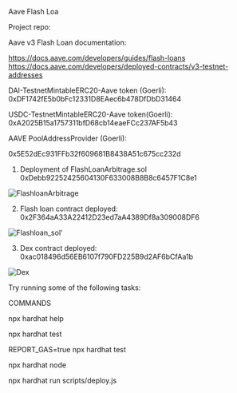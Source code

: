 Aave Flash Loa

Project repo:


Aave v3 Flash Loan documentation:

https://docs.aave.com/developers/guides/flash-loans https://docs.aave.com/developers/deployed-contracts/v3-testnet-addresses

DAI-TestnetMintableERC20-Aave token (Goerli):
0xDF1742fE5b0bFc12331D8EAec6b478DfDbD31464

USDC-TestnetMintableERC20-Aave token(Goerli):
0xA2025B15a1757311bfD68cb14eaeFCc237AF5b43

AAVE PoolAddressProvider (Goerli):

0x5E52dEc931FFb32f609681B8438A51c675cc232d








1. Deployment of FlashLoanArbitrage.sol
0xDebb92252425604130F633008B8B8c6457F1C8e1





![FlashloanArbitrage](https://user-images.githubusercontent.com/95539182/199681983-9ccd03d5-ac51-481d-82a2-e45d5dede9c7.png)



2. Flash loan contract deployed:  
0x2F364aA33A22412D23ed7aA4389Df8a309008DF6

![Flashloan_sol'](https://user-images.githubusercontent.com/95539182/199683206-2ce2ea68-3d82-4215-9dfe-60076b9b2c8c.png)


3. Dex contract deployed:  
0xac018496d56EB6107f790FD225B9d2AF6bCfAa1b

![Dex](https://user-images.githubusercontent.com/95539182/199683415-07c2b8b1-57da-4a16-a48b-2d4f92c3cc22.png)



Try running some of the following tasks:

COMMANDS

npx hardhat help

npx hardhat test

REPORT_GAS=true npx hardhat test

npx hardhat node

npx hardhat run scripts/deploy.js






